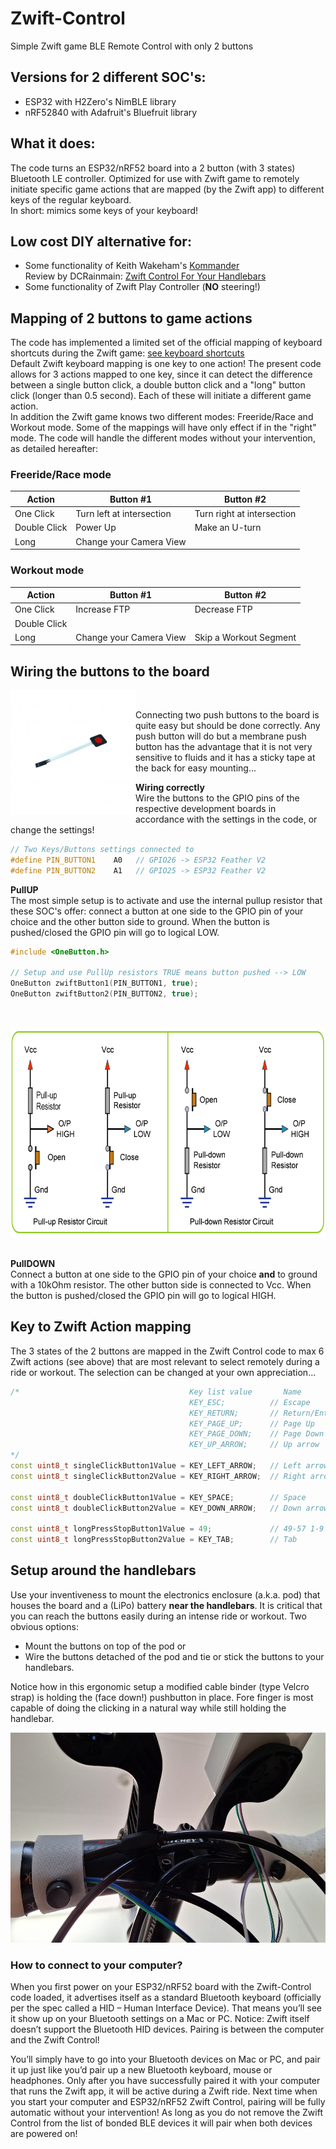 # Zwift-Control
Simple Zwift game BLE Remote Control with only 2 buttons

## Versions for 2 different SOC's:
- ESP32 with H2Zero's NimBLE library
- nRF52840 with Adafruit's Bluefruit library

## What it does:
The code turns an ESP32/nRF52 board into a 2 button (with 3 states) Bluetooth LE controller. Optimized for use with Zwift game to remotely initiate specific game actions that are mapped (by the Zwift app) to different keys of the regular keyboard.<br> 
In short: mimics some keys of your keyboard!

## Low cost DIY alternative for:
- Some functionality of Keith Wakeham's [Kommander](https://titanlab.co/715-2/) <br>
Review by DCRainmain: [Zwift Control For Your Handlebars](https://www.dcrainmaker.com/2021/02/kommander-review-zwift-control-for-your-handlebars.html)
- Some functionality of Zwift Play Controller (<b>NO</b> steering!)

## Mapping of 2 buttons to game actions
The code has implemented a limited set of the official mapping of keyboard shortcuts during the Zwift game: [see keyboard shortcuts](https://support.zwift.com/en_us/keyboard-shortcuts-rkGrgwd4B)<br>
Default Zwift keyboard mapping is one key to one action! The present code allows for 3 actions mapped to one key, since it can detect the difference between a single button click, a double button click and a "long" button click (longer than 0.5 second). Each of these will initiate a different game action.<br>
In addition the Zwift game knows two different modes: Freeride/Race and Workout mode. Some of the mappings will have only effect if in the "right" mode. The code will handle the different modes without your intervention, as detailed hereafter:

### Freeride/Race mode
|Action|Button #1|Button #2|
|---------------|--------------------------|--------------------------|
|One Click|Turn left at intersection|Turn right at intersection|
|Double Click|Power Up|Make an U-turn|
|Long|Change your Camera View| |

### Workout mode
|Action|Button #1|Button #2|
|---------------|--------------------------|--------------------------|
|One Click|Increase FTP|Decrease FTP|
|Double Click| | |
|Long|Change your Camera View|Skip a Workout Segment  |

## Wiring the buttons to the board

<img src="./images/membrane-keypad-red-button-600x600w.jpg" width="200" height="200" align="left" alt="Membrane Button"><br>

Connecting two push buttons to the board is quite easy but should be done correctly. Any push button will do but a membrane push button has the advantage that it is not very sensitive to fluids and it has a sticky tape at the back for easy mounting...<br>

<b>Wiring correctly</b><br>
Wire the buttons to the GPIO pins of the respective development boards in accordance with the settings in the code, or change the settings!
<br clear="left">
```C++
// Two Keys/Buttons settings connected to
#define PIN_BUTTON1    A0   // GPIO26 -> ESP32 Feather V2 
#define PIN_BUTTON2    A1   // GPIO25 -> ESP32 Feather V2
```
<b>PullUP</b><br>
The most simple setup is to activate and use the internal pullup resistor that these SOC's offer: connect a button at one side to the GPIO pin of your choice and the other button side to ground. When the button is pushed/closed the GPIO pin will go to logical LOW.
```C++
#include <OneButton.h>

// Setup and use PullUp resistors TRUE means button pushed --> LOW
OneButton zwiftButton1(PIN_BUTTON1, true);
OneButton zwiftButton2(PIN_BUTTON2, true);
```
<br>
<p align=left>
<img src="./images/button.png" width="796" height="336" alt="wiring">
</p>
<br clear="left">
<b>PullDOWN</b><br>
Connect a button at one side to the GPIO pin of your choice <b>and</b> to ground with a 10kOhm resistor. The other button side is connected to Vcc. When the button is pushed/closed the GPIO pin will go to logical HIGH.<br>

## Key to Zwift Action mapping
The 3 states of the 2 buttons are mapped in the Zwift Control code to max 6 Zwift actions (see above) that are most relevant to select remotely during a ride or workout. The selection can be changed at your own appreciation...
```C++
/*                                      Key list value       Name         Zwift Action       
                                        KEY_ESC;          // Escape       Show End Ride Screen
                                        KEY_RETURN;       // Return/Enter Confirm choice/Select
                                        KEY_PAGE_UP;      // Page Up      Increase FTP
                                        KEY_PAGE_DOWN;    // Page Down    Decrease FTP
                                        KEY_UP_ARROW;     // Up arrow     Display Action Bar
*/
const uint8_t singleClickButton1Value = KEY_LEFT_ARROW;   // Left arrow   Turn left at intersection
const uint8_t singleClickButton2Value = KEY_RIGHT_ARROW;  // Right arrow  Turn right at intersection

const uint8_t doubleClickButton1Value = KEY_SPACE;        // Space        Power Up
const uint8_t doubleClickButton2Value = KEY_DOWN_ARROW;   // Down arrow   Make an U-turn

const uint8_t longPressStopButton1Value = 49;             // 49-57 1-9    Change your Camera View 1 - 9 views
const uint8_t longPressStopButton2Value = KEY_TAB;        // Tab          Skip Workout Step

```
## Setup around the handlebars
Use your inventiveness to mount the electronics enclosure (a.k.a. pod) that houses the board and a (LiPo) battery <b>near the handlebars</b>. It is critical that you can reach the buttons easily during an intense ride or workout. Two obvious options:
- Mount the buttons on top of the pod or
- Wire the buttons detached of the pod and tie or stick the buttons to your handlebars.

Notice how in this ergonomic setup a modified cable binder (type Velcro strap) is holding the (face down!) pushbutton in place. Fore finger is most capable of doing the clicking in a natural way while still holding the handlebar.
 
<img src="./images/Zwift_Control_Button_mount_small.png" width="796" height="336" alt="Velcro strap">

### How to connect to your computer?
When you first power on your ESP32/nRF52 board with the Zwift-Control code loaded, it advertises itself as a standard Bluetooth keyboard (officially per the spec called a HID – Human Interface Device). That means you’ll see it show up on your Bluetooth settings on a Mac or PC. Notice: Zwift itself doesn’t support the Bluetooth HID devices. Pairing is between the computer and the Zwift Control!<br>

You’ll simply have to go into your Bluetooth devices on Mac or PC, and pair it up just like you’d pair up a new Bluetooth keyboard, mouse or headphones. Only after you have successfully paired it with your computer that runs the Zwift app, it will be active during a Zwift ride. Next time when you start your computer and ESP32/nRF52 Zwift Control, pairing will be fully automatic without your intervention! As long as you do not remove the Zwift Control from the list of bonded BLE devices it will pair when both devices are powered on!


